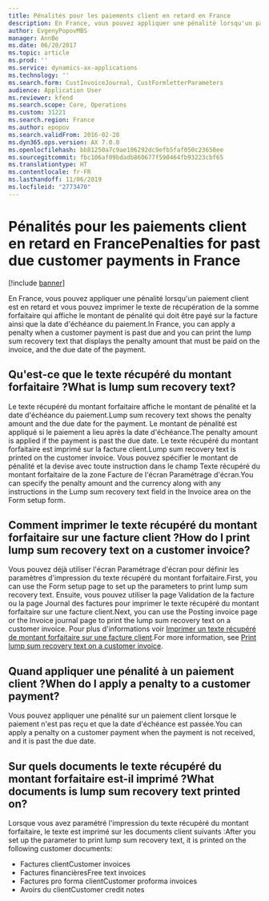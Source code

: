 ```yaml
---
title: Pénalités pour les paiements client en retard en France
description: En France, vous pouvez appliquer une pénalité lorsqu'un paiement client est en retard et vous pouvez imprimer le texte de récupération de la somme forfaitaire qui affiche le montant de pénalité qui doit être payé sur la facture ainsi que la date d'échéance du paiement.
author: EvgenyPopovMBS
manager: AnnBe
ms.date: 06/20/2017
ms.topic: article
ms.prod: ''
ms.service: dynamics-ax-applications
ms.technology: ''
ms.search.form: CustInvoiceJournal, CustFormletterParameters
audience: Application User
ms.reviewer: kfend
ms.search.scope: Core, Operations
ms.custom: 31221
ms.search.region: France
ms.author: epopov
ms.search.validFrom: 2016-02-28
ms.dyn365.ops.version: AX 7.0.0
ms.openlocfilehash: bb81250a7c9ae106292dc9efb5faf050c23650ee
ms.sourcegitcommit: fbc106af09bdadb860677f590464fb93223cbf65
ms.translationtype: HT
ms.contentlocale: fr-FR
ms.lasthandoff: 11/06/2019
ms.locfileid: "2773470"
---
```

# <a name="penalties-for-past-due-customer-payments-in-france"></a><span data-ttu-id="28e59-103">Pénalités pour les paiements client en retard en France</span><span class="sxs-lookup"><span data-stu-id="28e59-103">Penalties for past due customer payments in France</span></span>

[!include [banner](../includes/banner.md)]

<span data-ttu-id="28e59-104">En France, vous pouvez appliquer une pénalité lorsqu'un paiement client est en retard et vous pouvez imprimer le texte de récupération de la somme forfaitaire qui affiche le montant de pénalité qui doit être payé sur la facture ainsi que la date d'échéance du paiement.</span><span class="sxs-lookup"><span data-stu-id="28e59-104">In France, you can apply a penalty when a customer payment is past due and you can print the lump sum recovery text that displays the penalty amount that must be paid on the invoice, and the due date of the payment.</span></span> 

<a name="what-is-lump-sum-recovery-text"></a><span data-ttu-id="28e59-105">Qu'est-ce que le texte récupéré du montant forfaitaire ?</span><span class="sxs-lookup"><span data-stu-id="28e59-105">What is lump sum recovery text?</span></span>
-------------------------------

<span data-ttu-id="28e59-106">Le texte récupéré du montant forfaitaire affiche le montant de pénalité et la date d'échéance du paiement.</span><span class="sxs-lookup"><span data-stu-id="28e59-106">Lump sum recovery text shows the penalty amount and the due date for the payment.</span></span> <span data-ttu-id="28e59-107">Le montant de pénalité est appliqué si le paiement a lieu après la date d'échéance.</span><span class="sxs-lookup"><span data-stu-id="28e59-107">The penalty amount is applied if the payment is past the due date.</span></span> <span data-ttu-id="28e59-108">Le texte récupéré du montant forfaitaire est imprimé sur la facture client.</span><span class="sxs-lookup"><span data-stu-id="28e59-108">Lump sum recovery text is printed on the customer invoice.</span></span> <span data-ttu-id="28e59-109">Vous pouvez spécifier le montant de pénalité et la devise avec toute instruction dans le champ Texte récupéré du montant forfaitaire de la zone Facture de l'écran Paramétrage d'écran.</span><span class="sxs-lookup"><span data-stu-id="28e59-109">You can specify the penalty amount and the currency along with any instructions in the Lump sum recovery text field in the Invoice area on the Form setup form.</span></span>

## <a name="how-do-i-print-lump-sum-recovery-text-on-a-customer-invoice"></a><span data-ttu-id="28e59-110">Comment imprimer le texte récupéré du montant forfaitaire sur une facture client ?</span><span class="sxs-lookup"><span data-stu-id="28e59-110">How do I print lump sum recovery text on a customer invoice?</span></span>
<span data-ttu-id="28e59-111">Vous pouvez déjà utiliser l'écran Paramétrage d'écran pour définir les paramètres d'impression du texte récupéré du montant forfaitaire.</span><span class="sxs-lookup"><span data-stu-id="28e59-111">First, you can use the Form setup page to set up the parameters to print lump sum recovery text.</span></span> <span data-ttu-id="28e59-112">Ensuite, vous pouvez utiliser la page Validation de la facture ou la page Journal des factures pour imprimer le texte récupéré du montant forfaitaire sur une facture client.</span><span class="sxs-lookup"><span data-stu-id="28e59-112">Next, you can use the Posting invoice page or the Invoice journal page to print the lump sum recovery text on a customer invoice.</span></span> <span data-ttu-id="28e59-113">Pour plus d'informations voir [Imprimer un texte récupéré de montant forfaitaire sur une facture client](emea-fra-print-lump-sum-recovery-text.md).</span><span class="sxs-lookup"><span data-stu-id="28e59-113">For more information, see [Print lump sum recovery text on a customer invoice](emea-fra-print-lump-sum-recovery-text.md).</span></span>

## <a name="when-do-i-apply-a-penalty-to-a-customer-payment"></a><span data-ttu-id="28e59-114">Quand appliquer une pénalité à un paiement client ?</span><span class="sxs-lookup"><span data-stu-id="28e59-114">When do I apply a penalty to a customer payment?</span></span>
<span data-ttu-id="28e59-115">Vous pouvez appliquer une pénalité sur un paiement client lorsque le paiement n'est pas reçu et que la date d'échéance est passée.</span><span class="sxs-lookup"><span data-stu-id="28e59-115">You can apply a penalty on a customer payment when the payment is not received, and it is past the due date.</span></span>

## <a name="what-documents-is-lump-sum-recovery-text-printed-on"></a><span data-ttu-id="28e59-116">Sur quels documents le texte récupéré du montant forfaitaire est-il imprimé ?</span><span class="sxs-lookup"><span data-stu-id="28e59-116">What documents is lump sum recovery text printed on?</span></span>
<span data-ttu-id="28e59-117">Lorsque vous avez paramétré l'impression du texte récupéré du montant forfaitaire, le texte est imprimé sur les documents client suivants :</span><span class="sxs-lookup"><span data-stu-id="28e59-117">After you set up the parameter to print lump sum recovery text, it is printed on the following customer documents:</span></span>

-   <span data-ttu-id="28e59-118">Factures client</span><span class="sxs-lookup"><span data-stu-id="28e59-118">Customer invoices</span></span>
-   <span data-ttu-id="28e59-119">Factures financières</span><span class="sxs-lookup"><span data-stu-id="28e59-119">Free text invoices</span></span>
-   <span data-ttu-id="28e59-120">Factures pro forma client</span><span class="sxs-lookup"><span data-stu-id="28e59-120">Customer proforma invoices</span></span>
-   <span data-ttu-id="28e59-121">Avoirs du client</span><span class="sxs-lookup"><span data-stu-id="28e59-121">Customer credit notes</span></span>




